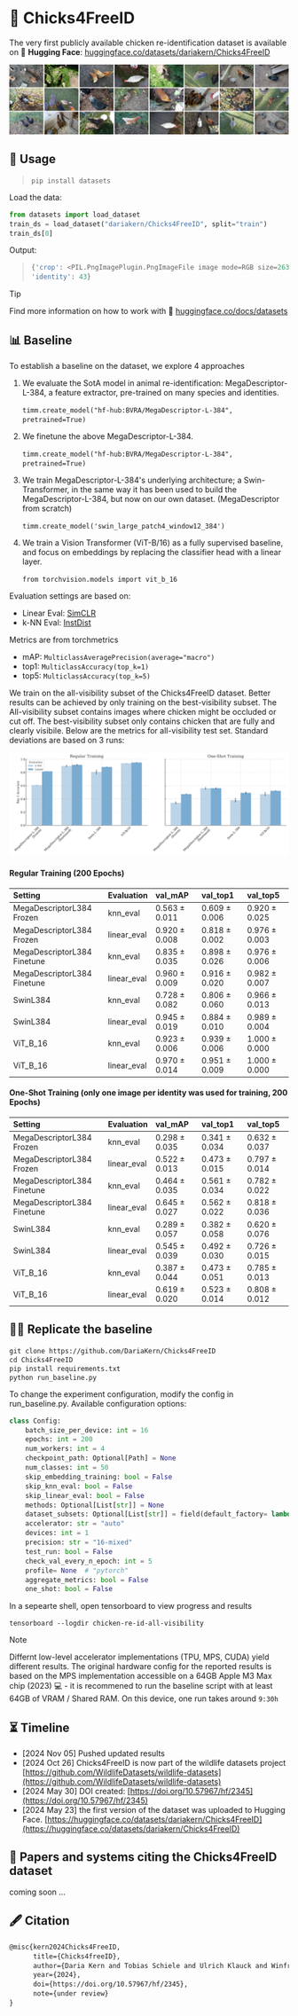 # 🐔 Chicks4FreeID
The very first publicly available chicken re-identification dataset
is available on 🤗 **Hugging Face**: [huggingface.co/datasets/dariakern/Chicks4FreeID](https://huggingface.co/datasets/dariakern/Chicks4FreeID)

<img src="./wiki/chickenDataset.png">


## 🤗 Usage

> ```shell
> pip install datasets
> ```

Load the data:
```python
from datasets import load_dataset
train_ds = load_dataset("dariakern/Chicks4FreeID", split="train")
train_ds[0]
```

Output: 
> ```python
> {'crop': <PIL.PngImagePlugin.PngImageFile image mode=RGB size=2630x2630 at 0x7AA95E7D1720>,
> 'identity': 43}
> ```

> [!TIP]
> Find more information on how to work with 🤗  [huggingface.co/docs/datasets](https://huggingface.co/docs/datasets/v2.19.0/index)


## 📊 Baseline

To establish a baseline on the dataset, we explore 4 approaches

1. We evaluate the SotA model in animal re-identification: MegaDescriptor-L-384, a feature extractor, pre-trained on many species and identities. 
   
   `timm.create_model("hf-hub:BVRA/MegaDescriptor-L-384", pretrained=True)`
2. We finetune the above MegaDescriptor-L-384. 
   
   `timm.create_model("hf-hub:BVRA/MegaDescriptor-L-384", pretrained=True)`
3. We train MegaDescriptor-L-384's underlying architecture; a Swin-Transformer, in the same way it has been used to build the MegaDescriptor-L-384, but now on our own dataset. (MegaDescriptor from scratch)
   
   `timm.create_model('swin_large_patch4_window12_384')`
4. We train a Vision Transformer (ViT-B/16) as a fully supervised baseline, and focus on embeddings by replacing the classifier head with a linear layer.
   
   `from torchvision.models import vit_b_16`

Evaluation settings are based on:

- Linear Eval: [SimCLR](https://dl.acm.org/doi/abs/10.5555/3524938.3525087)
- k-NN Eval: [InstDist](https://doi.org/10.1109/CVPR.2018.00393)

Metrics are from torchmetrics 

- mAP: `MulticlassAveragePrecision(average="macro")`
- top1: `MulticlassAccuracy(top_k=1)`
- top5: `MulticlassAccuracy(top_k=5)`

We train on the all-visibility subset of the Chicks4FreeID dataset. Better results can be achieved by only training on the best-visibility subset. The All-visibility subset contains images where chicken might be occluded or cut off. The best-visibility subset only contains chicken that are fully and clearly visibile.
Below are the metrics for all-visibility test set. Standard deviations are based on 3 runs:


![Results](wiki/results.png)


#### Regular Training (200 Epochs)

| Setting                            | Evaluation         | val_mAP       | val_top1      | val_top5      |
|:-----------------------------------|:-------------------|:--------------|:--------------|:--------------|
| MegaDescriptorL384 Frozen          | knn_eval           | 0.563 ± 0.011 | 0.609 ± 0.006 | 0.920 ± 0.025 |
| MegaDescriptorL384 Frozen          | linear_eval        | 0.920 ± 0.008 | 0.818 ± 0.002 | 0.976 ± 0.003 |
| MegaDescriptorL384 Finetune        | knn_eval           | 0.835 ± 0.035 | 0.898 ± 0.026 | 0.976 ± 0.006 |
| MegaDescriptorL384 Finetune        | linear_eval        | 0.960 ± 0.009 | 0.916 ± 0.020 | 0.982 ± 0.007 |
| SwinL384                           | knn_eval           | 0.728 ± 0.082 | 0.806 ± 0.060 | 0.966 ± 0.013 |
| SwinL384                           | linear_eval        | 0.945 ± 0.019 | 0.884 ± 0.010 | 0.989 ± 0.004 |
| ViT_B_16                           | knn_eval           | 0.923 ± 0.006 | 0.939 ± 0.006 | 1.000 ± 0.000 |
| ViT_B_16                           | linear_eval        | 0.970 ± 0.014 | 0.951 ± 0.009 | 1.000 ± 0.000 |


#### One-Shot Training (only one image per identity was used for training, 200 Epochs)

| Setting                            | Evaluation         | val_mAP       | val_top1      | val_top5      |
|:-----------------------------------|:-------------------|:--------------|:--------------|:--------------|
| MegaDescriptorL384 Frozen          | knn_eval           | 0.298 ± 0.035 | 0.341 ± 0.034 | 0.632 ± 0.037 |
| MegaDescriptorL384 Frozen          | linear_eval        | 0.522 ± 0.013 | 0.473 ± 0.015 | 0.797 ± 0.014 |
| MegaDescriptorL384 Finetune        | knn_eval           | 0.464 ± 0.035 | 0.561 ± 0.034 | 0.782 ± 0.022 |
| MegaDescriptorL384 Finetune        | linear_eval        | 0.645 ± 0.027 | 0.562 ± 0.022 | 0.818 ± 0.036 |
| SwinL384                           | knn_eval           | 0.289 ± 0.057 | 0.382 ± 0.058 | 0.620 ± 0.076 |
| SwinL384                           | linear_eval        | 0.545 ± 0.039 | 0.492 ± 0.030 | 0.726 ± 0.015 |
| ViT_B_16                           | knn_eval           | 0.387 ± 0.044 | 0.473 ± 0.051 | 0.785 ± 0.013 |
| ViT_B_16                           | linear_eval        | 0.619 ± 0.020 | 0.523 ± 0.014 | 0.808 ± 0.012 |






## 🧑‍💻 Replicate the baseline

```shell
git clone https://github.com/DariaKern/Chicks4FreeID
cd Chicks4FreeID
pip install requirements.txt
python run_baseline.py
```

To change the experiment configuration, modify the config in run_baseline.py.
Available configuration options:


```python
class Config:
    batch_size_per_device: int = 16
    epochs: int = 200
    num_workers: int = 4
    checkpoint_path: Optional[Path] = None
    num_classes: int = 50
    skip_embedding_training: bool = False
    skip_knn_eval: bool = False
    skip_linear_eval: bool = False
    methods: Optional[List[str]] = None
    dataset_subsets: Optional[List[str]] = field(default_factory= lambda: ["chicken-re-id-all-visibility"]) 
    accelerator: str = "auto"
    devices: int = 1
    precision: str = "16-mixed"
    test_run: bool = False
    check_val_every_n_epoch: int = 5
    profile= None  # "pytorch"
    aggregate_metrics: bool = False
    one_shot: bool = False 
```


In a sepearte shell, open tensorboard to view progress and results

```shell
tensorboard --logdir chicken-re-id-all-visibility
```

> [!NOTE]
> Differnt low-level accelerator implementations (TPU, MPS, CUDA) yield different results. The original hardware config for the reported results is based on the MPS implementation accessible on a 64GB Apple M3 Max chip (2023) 💻 - it is recommened to run the baseline script with at least 64GB of VRAM / Shared RAM. On this device, one run takes around `9:30h`


## ⏳ Timeline
- [2024 Nov 05] Pushed updated results
- [2024 Oct 26] Chicks4FreeID is now part of the wildlife datasets project [https://github.com/WildlifeDatasets/wildlife-datasets](https://github.com/WildlifeDatasets/wildlife-datasets)
- [2024 May 30] DOI created: [https://doi.org/10.57967/hf/2345](https://doi.org/10.57967/hf/2345) 
- [2024 May 23] the first version of the dataset was uploaded to Hugging Face. [https://huggingface.co/datasets/dariakern/Chicks4FreeID](https://huggingface.co/datasets/dariakern/Chicks4FreeID)


## 📝 Papers and systems citing the Chicks4FreeID dataset
coming soon ...

## 🖋️ Citation 
```tex
@misc{kern2024Chicks4FreeID,
      title={Chicks4freeID}, 
      author={Daria Kern and Tobias Schiele and Ulrich Klauck and Winfred Ingabire},
      year={2024},
      doi={https://doi.org/10.57967/hf/2345},
      note={under review}
}
```
